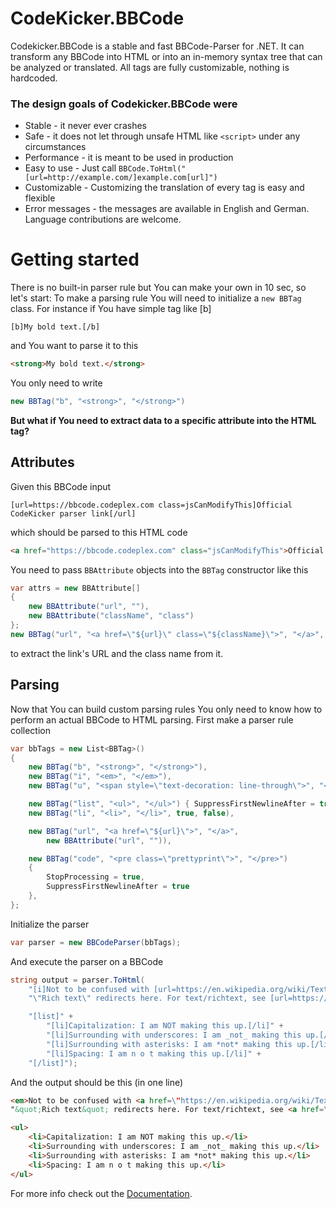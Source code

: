 # CodeKicker.BBCode

Codekicker.BBCode is a stable and fast BBCode-Parser for .NET. It can transform any BBCode into HTML or into an in-memory
syntax tree that can be analyzed or translated. All tags are fully customizable, nothing is hardcoded.

### The design goals of Codekicker.BBCode were

- Stable - it never ever crashes
- Safe - it does not let through unsafe HTML like `<script>` under any circumstances
- Performance - it is meant to be used in production
- Easy to use - Just call `BBCode.ToHtml("[url=http://example.com/]example.com[url]")`
- Customizable - Customizing the translation of every tag is easy and flexible
- Error messages - the messages are available in English and German. Language contributions are welcome.

# Getting started

There is no built-in parser rule but You can make your own in 10 sec, so let's start:
To make a parsing rule You will need to initialize a `new BBTag` class.
For instance if You have simple tag like [b]

````
[b]My bold text.[/b]
````

and You want to parse it to this

```` html
<strong>My bold text.</strong>
````

You only need to write

```` c#
new BBTag("b", "<strong>", "</strong>")
````

**But what if You need to extract data to a specific attribute into the HTML tag?**

## Attributes

Given this BBCode input

````
[url=https://bbcode.codeplex.com class=jsCanModifyThis]Official CodeKicker parser link[/url]
````

which should be parsed to this HTML code

```` html
<a href="https://bbcode.codeplex.com" class="jsCanModifyThis">Official CodeKicker parser link</a>
````

You need to pass `BBAttribute` objects into the `BBTag` constructor like this

```` c#
var attrs = new BBAttribute[]
{
    new BBAttribute("url", ""),
    new BBAttribute("className", "class")
};
new BBTag("url", "<a href=\"${url}\" class=\"${className}\">", "</a>", attrs),
````

to extract the link's URL and the class name from it.

## Parsing

Now that You can build custom parsing rules You only need to know how to perform an actual BBCode to HTML parsing.
First make a parser rule collection

```` c#
var bbTags = new List<BBTag>()
{
    new BBTag("b", "<strong>", "</strong>"),
    new BBTag("i", "<em>", "</em>"),
    new BBTag("u", "<span style=\"text-decoration: line-through\">", "</span>"),

    new BBTag("list", "<ul>", "</ul>") { SuppressFirstNewlineAfter = true },
    new BBTag("li", "<li>", "</li>", true, false),

    new BBTag("url", "<a href=\"${url}\">", "</a>",
        new BBAttribute("url", "")),

    new BBTag("code", "<pre class=\"prettyprint\">", "</pre>")
    {
        StopProcessing = true,
        SuppressFirstNewlineAfter = true
    },
};
````

Initialize the parser

```` c#
var parser = new BBCodeParser(bbTags);
````

And execute the parser on a BBCode

```` c#
string output = parser.ToHtml(
    "[i]Not to be confused with [url=https://en.wikipedia.org/wiki/Text_formatting]Text formatting[/url]." +
    "\"Rich text\" redirects here. For text/richtext, see [url=https://en.wikipedia.org/wiki/Enriched_text]Enriched text.[/url][/i]" +

    "[list]" +
        "[li]Capitalization: I am NOT making this up.[/li]" +
        "[li]Surrounding with underscores: I am _not_ making this up.[/li]" +
        "[li]Surrounding with asterisks: I am *not* making this up.[/li]" +
        "[li]Spacing: I am n o t making this up.[/li]" +
    "[/list]");
````

And the output should be this (in one line)

```` html
<em>Not to be confused with <a href=\"https://en.wikipedia.org/wiki/Text_formatting\">Text formatting</a>.
"&quot;Rich text&quot; redirects here. For text/richtext, see <a href=\"https://en.wikipedia.org/wiki/Enriched_text\">Enriched text.</a></em>

<ul>
    <li>Capitalization: I am NOT making this up.</li>
    <li>Surrounding with underscores: I am _not_ making this up.</li>
    <li>Surrounding with asterisks: I am *not* making this up.</li>
    <li>Spacing: I am n o t making this up.</li>
</ul>
````

For more info check out the [Documentation](docs/index.md).
